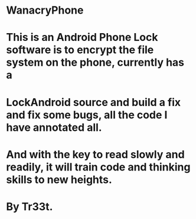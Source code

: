 # WanacryPhone
# This is an Android Phone Lock software is to encrypt the file system on the phone, currently has a 
# LockAndroid source and build a fix and fix some bugs, all the code I have annotated all.
# And with the key to read slowly and readily, it will train code and thinking skills to new heights.
# By Tr33t.

